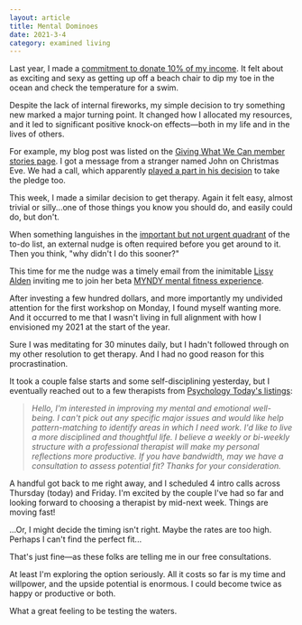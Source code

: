 ```yaml
---
layout: article
title: Mental Dominoes
date: 2021-3-4
category: examined living
---
```


Last year, I made a [commitment to donate 10% of my income](/giving-what-we-can). It felt about as exciting and sexy as getting up off a beach chair to dip my toe in the ocean and check the temperature for a swim.

Despite the lack of internal fireworks, my simple decision to try something new marked a major turning point. It changed how I allocated my resources, and it led to significant positive knock-on effects&mdash;both in my life and in the lives of others.

For example, my blog post was listed on the [Giving What We Can member stories page](https://www.givingwhatwecan.org/case-studies-people-who-pledge-to-give/#stories). I got a message from a stranger named John on Christmas Eve. We had a call, which apparently [played a part in his decision](https://yanjoblog.wordpress.com/2021/01/31/my-doing-good-journey/) to take the pledge too.  

This week, I made a similar decision to get therapy. Again it felt easy, almost trivial or silly...one of those things you know you should do, and easily could do, but don't.

When something languishes in the [important but not urgent quadrant](/value-expression) of the to-do list, an external nudge is often required before you get around to it. Then you think, "why didn't I do this sooner?"

This time for me the nudge was a timely email from the inimitable [Lissy Alden](https://www.aldencollective.co/) inviting me to join her beta [MYNDY mental fitness experience](https://myndy.co/).

After investing a few hundred dollars, and more importantly my undivided attention for the first workshop on Monday, I found myself wanting more. And it occurred to me that I wasn't living in full alignment with how I envisioned my 2021 at the start of the year.

Sure I was meditating for 30 minutes daily, but I hadn't followed through on my other resolution to get therapy. And I had no good reason for this procrastination.

It took a couple false starts and some self-disciplining yesterday, but I eventually reached out to a few therapists from [Psychology Today's listings](https://www.psychologytoday.com/us/therapists):

>_Hello, I'm interested in improving my mental and emotional well-being. I can't pick out any specific major issues and would like help pattern-matching to identify areas in which I need work. I'd like to live a more disciplined and thoughtful life. I believe a weekly or bi-weekly structure with a professional therapist will make my personal reflections more productive. If you have bandwidth, may we have a consultation to assess potential fit? Thanks for your consideration._

A handful got back to me right away, and I scheduled 4 intro calls across Thursday (today) and Friday. I'm excited by the couple I've had so far and looking forward to choosing a therapist by mid-next week. Things are moving fast!

...Or, I might decide the timing isn't right. Maybe the rates are too high. Perhaps I can't find the perfect fit...

That's just fine&mdash;as these folks are telling me in our free consultations.

At least I'm exploring the option seriously. All it costs so far is my time and willpower, and the upside potential is enormous. I could become twice as happy or productive or both.

What a great feeling to be testing the waters.
